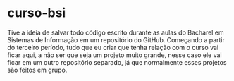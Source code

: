 # curso-bsi

Tive a ideia de salvar todo código escrito durante as aulas do Bacharel em Sistemas de Informação em um repositório do GitHub.
Começando a partir do terceiro período, tudo que eu criar que tenha relação com o curso vai ficar aqui, a não ser que seja um projeto muito grande, nesse caso ele vai ficar em um outro repositório separado, já que normalmente esses projetos são feitos em grupo.